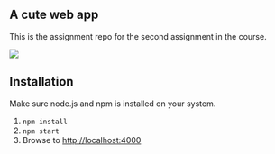 ## A cute web app
This is the assignment repo for the second assignment in the course. 

<img src= "https://github.com/1dv525/ay222cn-examination-3/blob/master/img.PNG?raw=true">

## Installation
Make sure node.js and npm is installed on your system.

1. `npm install`
2. `npm start`
3. Browse to [http://localhost:4000](http://localhost:4000)
